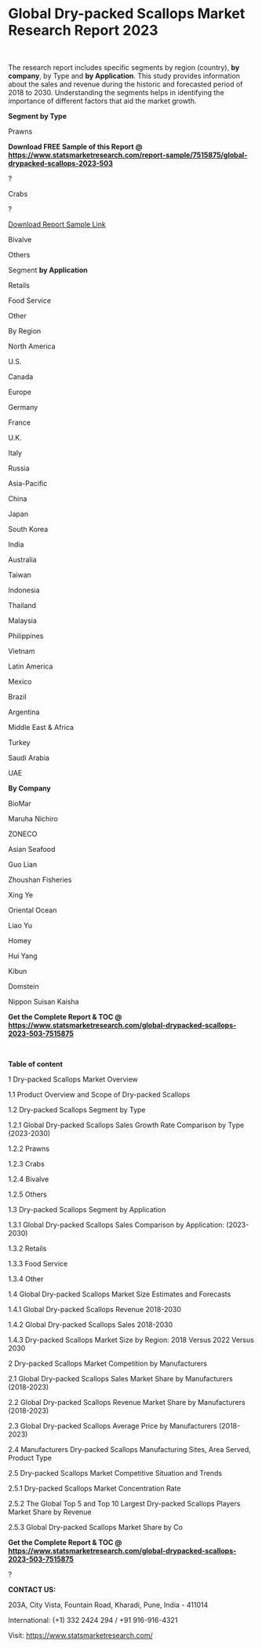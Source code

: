 <h1>Global Dry-packed Scallops Market Research Report 2023</h1><br/><p>The research report includes specific segments by region (country), <strong>by company</strong>, by Type and <strong>by Application</strong>. This study provides information about the sales and revenue during the historic and forecasted period of 2018 to 2030. Understanding the segments helps in identifying the importance of different factors that aid the market growth.</p>
 
 
 
 <p><strong>Segment by Type</strong></p>
 
 
 
 <p>Prawns</p>
 
 
 
 <div><b>Download FREE Sample of this Report @ <a href="https://www.statsmarketresearch.com/download-free-sample/7515875/global-drypacked-scallops-2023-503">https://www.statsmarketresearch.com/report-sample/7515875/global-drypacked-scallops-2023-503</a></b></div>
 
 
 
 <p>? </p>
 
 
 
 <p>Crabs</p>
 
 
 
 <p>? </p>
 
 
 
 <p><a href="https://www.statsmarketresearch.com/download-free-sample/7515875/global-drypacked-scallops-2023-503">Download Report Sample Link</a></p>
 
 
 
 <p>Bivalve</p>
 
 
 
 <p>Others</p>
 
 
 
 <p>Segment <strong>by Application</strong></p>
 
 
 
 <p>Retails</p>
 
 
 
 <p>Food Service</p>
 
 
 
 <p>Other</p>
 
 
 
 <p>By Region</p>
 
 
 
 <p>North America</p>
 
 
 
 <p>U.S.</p>
 
 
 
 <p>Canada</p>
 
 
 
 <p>Europe</p>
 
 
 
 <p>Germany</p>
 
 
 
 <p>France</p>
 
 
 
 <p>U.K.</p>
 
 
 
 <p>Italy</p>
 
 
 
 <p>Russia</p>
 
 
 
 <p>Asia-Pacific</p>
 
 
 
 <p>China</p>
 
 
 
 <p>Japan</p>
 
 
 
 <p>South Korea</p>
 
 
 
 <p>India</p>
 
 
 
 <p>Australia</p>
 
 
 
 <p>Taiwan</p>
 
 
 
 <p>Indonesia</p>
 
 
 
 <p>Thailand</p>
 
 
 
 <p>Malaysia</p>
 
 
 
 <p>Philippines</p>
 
 
 
 <p>Vietnam</p>
 
 
 
 <p>Latin America</p>
 
 
 
 <p>Mexico</p>
 
 
 
 <p>Brazil</p>
 
 
 
 <p>Argentina</p>
 
 
 
 <p>Middle East & Africa</p>
 
 
 
 <p>Turkey</p>
 
 
 
 <p>Saudi Arabia</p>
 
 
 
 <p>UAE</p>
 
 
 
 <p><strong>By Company</strong></p>
 
 
 
 <p>BioMar</p>
 
 
 
 <p>Maruha Nichiro</p>
 
 
 
 <p>ZONECO</p>
 
 
 
 <p>Asian Seafood</p>
 
 
 
 <p>Guo Lian</p>
 
 
 
 <p>Zhoushan Fisheries</p>
 
 
 
 <p>Xing Ye</p>
 
 
 
 <p>Oriental Ocean</p>
 
 
 
 <p>Liao Yu</p>
 
 
 
 <p>Homey</p>
 
 
 
 <p>Hui Yang</p>
 
 
 
 <p>Kibun</p>
 
 
 
 <p>Domstein</p>
 
 
 
 <p>Nippon Suisan Kaisha</p>
 
 
 
 <div><b>Get the Complete Report & TOC @ <a href="https://www.statsmarketresearch.com/global-drypacked-scallops-2023-503-7515875">https://www.statsmarketresearch.com/global-drypacked-scallops-2023-503-7515875</a></b></div>
 
 
 
 <p><br />
 
 <b>Table of content</b></p>
 
 
 
 <p>1 Dry-packed Scallops Market Overview<br />
 
 1.1 Product Overview and Scope of Dry-packed Scallops<br />
 
 1.2 Dry-packed Scallops Segment by Type<br />
 
 1.2.1 Global Dry-packed Scallops Sales Growth Rate Comparison by Type (2023-2030)<br />
 
 1.2.2 Prawns<br />
 
 1.2.3 Crabs<br />
 
 1.2.4 Bivalve<br />
 
 1.2.5 Others<br />
 
 1.3 Dry-packed Scallops Segment by Application<br />
 
 1.3.1 Global Dry-packed Scallops Sales Comparison by Application: (2023-2030)<br />
 
 1.3.2 Retails<br />
 
 1.3.3 Food Service<br />
 
 1.3.4 Other<br />
 
 1.4 Global Dry-packed Scallops Market Size Estimates and Forecasts<br />
 
 1.4.1 Global Dry-packed Scallops Revenue 2018-2030<br />
 
 1.4.2 Global Dry-packed Scallops Sales 2018-2030<br />
 
 1.4.3 Dry-packed Scallops Market Size by Region: 2018 Versus 2022 Versus 2030<br />
 
 2 Dry-packed Scallops Market Competition by Manufacturers<br />
 
 2.1 Global Dry-packed Scallops Sales Market Share by Manufacturers (2018-2023)<br />
 
 2.2 Global Dry-packed Scallops Revenue Market Share by Manufacturers (2018-2023)<br />
 
 2.3 Global Dry-packed Scallops Average Price by Manufacturers (2018-2023)<br />
 
 2.4 Manufacturers Dry-packed Scallops Manufacturing Sites, Area Served, Product Type<br />
 
 2.5 Dry-packed Scallops Market Competitive Situation and Trends<br />
 
 2.5.1 Dry-packed Scallops Market Concentration Rate<br />
 
 2.5.2 The Global Top 5 and Top 10 Largest Dry-packed Scallops Players Market Share by Revenue<br />
 
 2.5.3 Global Dry-packed Scallops Market Share by Co</p>
 
 
 
 <div><b>Get the Complete Report & TOC @ <a href="https://www.statsmarketresearch.com/global-drypacked-scallops-2023-503-7515875">https://www.statsmarketresearch.com/global-drypacked-scallops-2023-503-7515875</a></b></div>
 
 
 
 <p>? </p>
 
 
 
 <p><b>CONTACT US:</b><br />
 
 203A, City Vista, Fountain Road, Kharadi, Pune, India - 411014<br />
 
 International: (+1) 332 2424 294 / +91 916-916-4321<br />
 
 Visit: <a href="https://www.statsmarketresearch.com/">https://www.statsmarketresearch.com/</a></p>